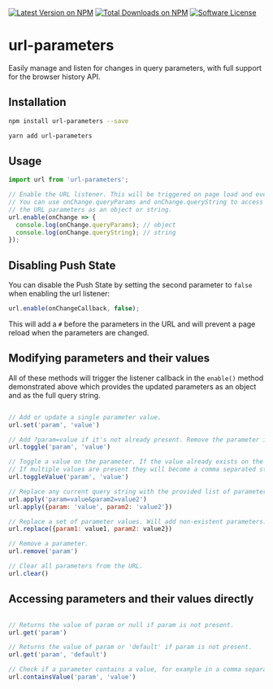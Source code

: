 [![Latest Version on NPM](https://img.shields.io/npm/v/url-parameters.svg?style=flat-square)](https://npmjs.com/package/url-parameters)
[![Total Downloads on NPM](https://img.shields.io/npm/dt/url-parameters.svg)](https://www.npmjs.com/package/url-parameters)
[![Software License](https://img.shields.io/badge/license-MIT-brightgreen.svg?style=flat-square)](LICENSE.md)

# url-parameters
Easily manage and listen for changes in query parameters, with full support for the browser history API.

## Installation
```bash
npm install url-parameters --save

yarn add url-parameters
```

## Usage

```javascript
import url from 'url-parameters';

// Enable the URL listener. This will be triggered on page load and every time a URL parameter changes.
// You can use onChange.queryParams and onChange.queryString to access
// the URL parameters as an object or string.
url.enable(onChange => {
  console.log(onChange.queryParams); // object
  console.log(onChange.queryString); // string
});
```

## Disabling Push State
You can disable the Push State by setting the second parameter to `false` when enabling the url listener:
```javascript
url.enable(onChangeCallback, false);
```
This will add a `#` before the parameters in the URL and will prevent a page reload when the parameters are changed.

## Modifying parameters and their values
All of these methods will trigger the listener callback in the `enable()` method demonstrated above which provides the updated parameters as an object and as the full query string.
```javascript

// Add or update a single parameter value.
url.set('param', 'value')

// Add ?param=value if it's not already present. Remove the parameter if it is already present.
url.toggle('param', 'value')

// Toggle a value on the parameter. If the value already exists on the parameter it will be removed.
// If multiple values are present they will become a comma separated string.
url.toggleValue('param', 'value')

// Replace any current query string with the provided list of parameters.
url.apply('param=value&param2=value2')
url.apply({param: 'value', param2: 'value2'})

// Replace a set of parameter values. Will add non-existent parameters.
url.replace({param1: value1, param2: value2})

// Remove a parameter.
url.remove('param')

// Clear all parameters from the URL.
url.clear()
```

## Accessing parameters and their values directly
```javascript

// Returns the value of param or null if param is not present. 
url.get('param')

// Returns the value of param or 'default' if param is not present. 
url.get('param', 'default') 

// Check if a parameter contains a value, for example in a comma separated list of values.
url.containsValue('param', 'value')
```